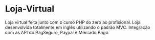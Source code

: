 # Loja-Virtual
Loja virtual feita junto com o curso PHP do zero ao profisional.
Loja desenvolvida totalmente em inglês utilizando o padrão MVC.
Integração com as API do PagSeguro, Paypal e Mercado Pago.

